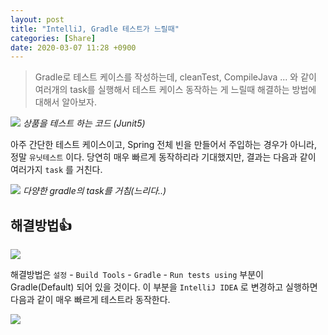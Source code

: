 ```yaml
---
layout: post
title: "IntelliJ, Gradle 테스트가 느릴때"
categories: [Share]
date: 2020-03-07 11:28 +0900
---
```

> Gradle로 테스트 케이스를 작성하는데, cleanTest, CompileJava ... 와 같이 여러개의 task를 실행해서 테스트 케이스 동작하는 게 느릴때 해결하는 방법에 대해서 알아보자.

![](https://user-images.githubusercontent.com/28615416/76135091-26f96d00-6067-11ea-8d54-24af3238cf11.png)
*상품을 테스트 하는 코드 (Junit5)*

아주 간단한 테스트 케이스이고, Spring 전체 빈을 만들어서 주입하는 경우가 아니라, 정말 `유닛테스트` 이다.
당연히 매우 빠르게 동작하리라 기대했지만, 결과는 다음과 같이 여러가지 `task` 를 거친다.

![](https://user-images.githubusercontent.com/28615416/76135199-10074a80-6068-11ea-80b5-af6358a70fbe.png)
*다양한 gradle의 task를 거침(느리다..)*


## 해결방법👍

![](https://user-images.githubusercontent.com/28615416/76135226-5492e600-6068-11ea-9f96-922bc2a43e31.png)

해결방법은 `설정` - `Build Tools` - `Gradle` - `Run tests using` 부분이 Gradle(Default) 되어 있을 것이다. 이 부분을 `IntelliJ IDEA` 로 변경하고 실행하면 다음과 같이 매우 빠르게 테스트라 동작한다.

![](https://user-images.githubusercontent.com/28615416/76135200-13023b00-6068-11ea-89a7-ea090c7357b9.png)